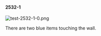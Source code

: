 #### 2532-1
![test-2532-1-0.png](https://github.com/lil-lab/nlvr/raw/master/nlvr/test/images/5/test-2532-1-0.png "test-2532-1-0.png")

There are two blue items touching the wall.